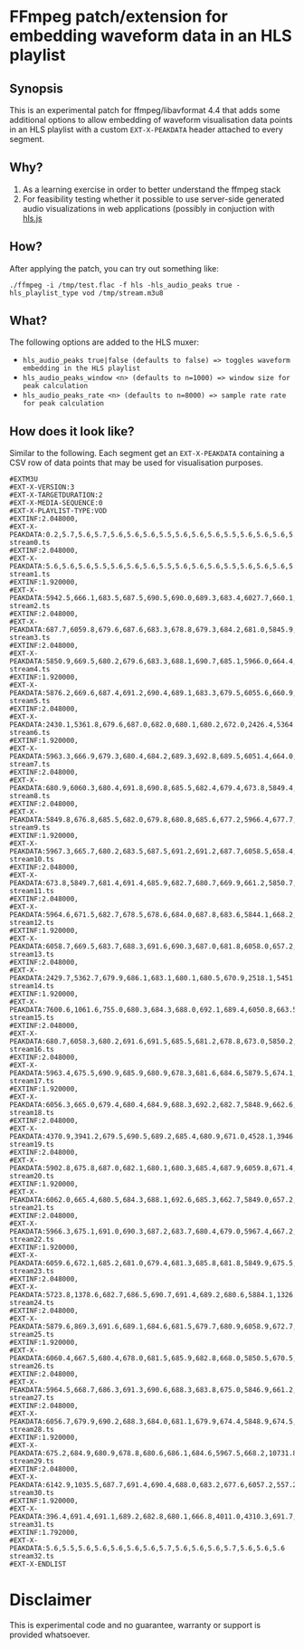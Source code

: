 # FFmpeg patch/extension for embedding waveform data in an HLS playlist

## Synopsis

This is an experimental patch for ffmpeg/libavformat 4.4 that adds some additional options to allow embedding of waveform visualisation data points in an HLS playlist with a custom `EXT-X-PEAKDATA` header attached to every segment.

## Why?

1) As a learning exercise in order to better understand the ffmpeg stack
2) For feasibility testing whether it possible to use server-side generated audio visualizations in web applications (possibly in conjuction with [hls.js](https://github.com/video-dev/hls.js/)

## How?

After applying the patch, you can try out something like:

```
./ffmpeg -i /tmp/test.flac -f hls -hls_audio_peaks true -hls_playlist_type vod /tmp/stream.m3u8
```

## What?

The following options are added to the HLS muxer:

- `hls_audio_peaks true|false (defaults to false) => toggles waveform embedding in the HLS playlist`
- `hls_audio_peaks_window <n> (defaults to n=1000) => window size for peak calculation`
- `hls_audio_peaks_rate <n> (defaults to n=8000) => sample rate rate for peak calculation`

## How does it look like?

Similar to the following. Each segment get an `EXT-X-PEAKDATA` containing a CSV row of data points that may be used for visualisation purposes.

```
#EXTM3U
#EXT-X-VERSION:3
#EXT-X-TARGETDURATION:2
#EXT-X-MEDIA-SEQUENCE:0
#EXT-X-PLAYLIST-TYPE:VOD
#EXTINF:2.048000,
#EXT-X-PEAKDATA:0.2,5.7,5.6,5.7,5.6,5.6,5.6,5.5,5.6,5.6,5.6,5.5,5.6,5.6,5.6,5.5,5.5
stream0.ts
#EXTINF:2.048000,
#EXT-X-PEAKDATA:5.6,5.6,5.6,5.5,5.6,5.6,5.6,5.5,5.6,5.6,5.6,5.5,5.6,5.6,5.6,5.5,5.4
stream1.ts
#EXTINF:1.920000,
#EXT-X-PEAKDATA:5942.5,666.1,683.5,687.5,690.5,690.0,689.3,683.4,6027.7,660.1,682.1,687.6,689.8,692.8,688.4,639.7
stream2.ts
#EXTINF:2.048000,
#EXT-X-PEAKDATA:687.7,6059.8,679.6,687.6,683.3,678.8,679.3,684.2,681.0,5845.9,675.4,687.9,682.3,679.7,680.5,682.6,698.0
stream3.ts
#EXTINF:2.048000,
#EXT-X-PEAKDATA:5850.9,669.5,680.2,679.6,683.3,688.1,690.7,685.1,5966.0,664.4,680.3,12735.4,12735.3,7696.1,3906.5,1156.9,672.5
stream4.ts
#EXTINF:1.920000,
#EXT-X-PEAKDATA:5876.2,669.6,687.4,691.2,690.4,689.1,683.3,679.5,6055.6,660.9,687.6,683.4,689.8,691.3,683.6,619.3
stream5.ts
#EXTINF:2.048000,
#EXT-X-PEAKDATA:2430.1,5361.8,679.6,687.0,682.0,680.1,680.2,672.0,2426.4,5364.1,689.8,686.9,680.9,678.8,680.3,681.9,694.5
stream6.ts
#EXTINF:1.920000,
#EXT-X-PEAKDATA:5963.3,666.9,679.3,680.4,684.2,689.3,692.8,689.5,6051.4,664.0,680.1,680.2,684.3,689.1,689.9,677.2
stream7.ts
#EXTINF:2.048000,
#EXT-X-PEAKDATA:680.9,6060.3,680.4,691.8,690.8,685.5,682.4,679.4,673.8,5849.4,666.3,690.4,689.7,686.6,680.9,678.6,658.6
stream8.ts
#EXTINF:2.048000,
#EXT-X-PEAKDATA:5849.8,676.8,685.5,682.0,679.8,680.8,685.6,677.2,5966.4,677.7,13854.4,909.8,11182.6,13592.4,9304.8,5033.2,964.8
stream9.ts
#EXTINF:1.920000,
#EXT-X-PEAKDATA:5967.3,665.7,680.2,683.5,687.5,691.2,691.2,687.7,6058.5,658.4,679.8,683.3,688.1,690.8,691.8,647.9
stream10.ts
#EXTINF:2.048000,
#EXT-X-PEAKDATA:673.8,5849.7,681.4,691.4,685.9,682.7,680.7,669.9,661.2,5850.7,692.3,689.6,686.2,681.0,680.1,681.2,682.6
stream11.ts
#EXTINF:2.048000,
#EXT-X-PEAKDATA:5964.6,671.5,682.7,678.5,678.6,684.0,687.8,683.6,5844.1,668.2,682.4,679.7,679.7,683.9,688.5,689.1,696.0
stream12.ts
#EXTINF:1.920000,
#EXT-X-PEAKDATA:6058.7,669.5,683.7,688.3,691.6,690.3,687.0,681.8,6058.0,657.2,682.8,688.4,691.2,691.2,684.4,619.0
stream13.ts
#EXTINF:2.048000,
#EXT-X-PEAKDATA:2429.7,5362.7,679.9,686.1,683.1,680.1,680.5,670.9,2518.1,5451.4,3091.7,13524.0,9766.3,4949.7,15280.8,10614.4,8006.1
stream14.ts
#EXTINF:1.920000,
#EXT-X-PEAKDATA:7600.6,1061.6,755.0,680.3,684.3,688.0,692.1,689.4,6050.8,663.5,678.3,679.7,683.4,689.5,691.1,677.5
stream15.ts
#EXTINF:2.048000,
#EXT-X-PEAKDATA:680.7,6058.3,680.2,691.6,691.5,685.5,681.2,678.8,673.0,5850.2,666.2,691.9,689.4,688.4,685.1,679.7,638.2
stream16.ts
#EXTINF:2.048000,
#EXT-X-PEAKDATA:5963.4,675.5,690.9,685.9,680.9,678.3,681.6,684.6,5879.5,674.1,688.8,686.3,681.9,678.8,681.2,683.5,724.4
stream17.ts
#EXTINF:1.920000,
#EXT-X-PEAKDATA:6056.3,665.0,679.4,680.4,684.9,688.3,692.2,682.7,5848.9,662.6,679.6,680.9,683.6,689.9,682.6,644.7
stream18.ts
#EXTINF:2.048000,
#EXT-X-PEAKDATA:4370.9,3941.2,679.5,690.5,689.2,685.4,680.9,671.0,4528.1,3946.5,15826.3,8963.2,8448.5,13845.0,8320.1,4934.5,1481.1
stream19.ts
#EXTINF:2.048000,
#EXT-X-PEAKDATA:5902.8,675.8,687.0,682.1,680.1,680.3,685.4,687.9,6059.8,671.4,685.7,681.9,680.1,681.6,685.8,690.4,712.6
stream20.ts
#EXTINF:1.920000,
#EXT-X-PEAKDATA:6062.0,665.4,680.5,684.3,688.1,692.6,685.3,662.7,5849.0,657.2,680.3,682.3,688.8,690.4,685.4,621.9
stream21.ts
#EXTINF:2.048000,
#EXT-X-PEAKDATA:5966.3,675.1,691.0,690.3,687.2,683.7,680.4,679.0,5967.4,667.2,690.5,691.9,688.7,685.9,680.6,678.8,685.3
stream22.ts
#EXTINF:1.920000,
#EXT-X-PEAKDATA:6059.6,672.1,685.2,681.0,679.4,681.3,685.8,681.8,5849.9,675.5,685.9,680.5,679.2,681.5,679.9,697.7
stream23.ts
#EXTINF:2.048000,
#EXT-X-PEAKDATA:5723.8,1378.6,682.7,686.5,690.7,691.4,689.2,680.6,5884.1,1326.7,14861.0,12076.0,5105.6,14942.8,8711.3,5811.9,3679.9
stream24.ts
#EXTINF:2.048000,
#EXT-X-PEAKDATA:5879.6,869.3,691.6,689.1,684.6,681.5,679.7,680.9,6058.9,672.7,691.9,689.2,685.2,680.9,680.0,682.0,714.0
stream25.ts
#EXTINF:1.920000,
#EXT-X-PEAKDATA:6060.4,667.5,680.4,678.0,681.5,685.9,682.8,668.0,5850.5,670.5,681.1,679.1,680.7,685.3,682.2,670.5
stream26.ts
#EXTINF:2.048000,
#EXT-X-PEAKDATA:5964.5,668.7,686.3,691.3,690.6,688.3,683.8,675.0,5846.9,661.2,686.2,689.3,692.3,680.8,687.0,682.3,649.9
stream27.ts
#EXTINF:2.048000,
#EXT-X-PEAKDATA:6056.7,679.9,690.2,688.3,684.0,681.1,679.9,674.4,5848.9,674.5,692.6,689.1,685.2,680.3,677.9,658.5,9399.8
stream28.ts
#EXTINF:1.920000,
#EXT-X-PEAKDATA:675.2,684.9,680.9,678.8,680.6,686.1,684.6,5967.5,668.2,10731.8,6923.9,10110.8,12522.8,10172.4,5745.9,4875.6
stream29.ts
#EXTINF:2.048000,
#EXT-X-PEAKDATA:6142.9,1035.5,687.7,691.4,690.4,688.0,683.2,677.6,6057.2,557.2,6.0,5.7,5.6,5.6,5.5,5.6,5.7
stream30.ts
#EXTINF:1.920000,
#EXT-X-PEAKDATA:396.4,691.4,691.1,689.2,682.8,680.1,666.8,4011.0,4310.3,691.7,691.3,687.7,683.0,680.2,359.4,5.6
stream31.ts
#EXTINF:1.792000,
#EXT-X-PEAKDATA:5.6,5.5,5.6,5.6,5.6,5.6,5.6,5.7,5.6,5.6,5.6,5.7,5.6,5.6,5.6
stream32.ts
#EXT-X-ENDLIST
```

# Disclaimer

This is experimental code and no guarantee, warranty or support is provided whatsoever.
